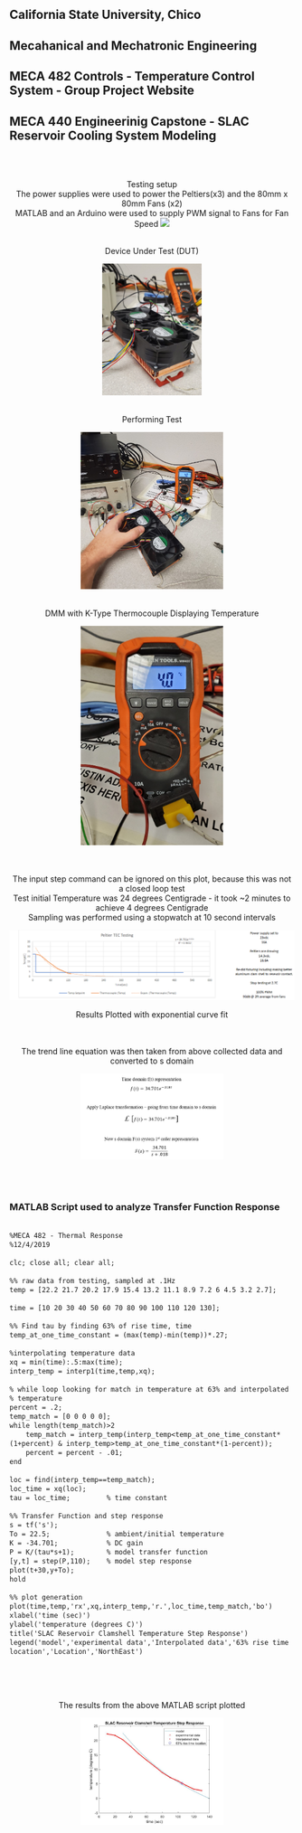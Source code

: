
<!--
  /*
   * webpage url
   * https://mechaengbryan.github.io/MECA482-Temp_Control_Project/
   */
-->

## California State University, Chico
## Mecahanical and Mechatronic Engineering
## MECA 482 Controls - Temperature Control System - Group Project Website
## MECA 440 Engineerinig Capstone - SLAC Reservoir Cooling System Modeling

<br/>
<br/>
<p align="center">
Testing setup
<br/>
The power supplies were used to power the Peltiers(x3) and the 80mm x 80mm Fans (x2)
<br/>
MATLAB and an Arduino were used to supply PWM signal to Fans for Fan Speed
<img src="Full_Setup.jpg" width="800" />

<br/>
<br/>
<p align="center">
Device Under Test (DUT)
</p>
<p align="center">
<img src="ClamShell.jpg" width="35%" />

<br/>
<br/>
<p align="center">
Performing Test
</p>
<p align="center">
<img src="Testing.jpg" width="50%" />

<br/>
<br/>
<p align="center">
DMM with K-Type Thermocouple Displaying Temperature
</p>
<p align="center">
<img src="Temperature.jpg" width="50%" />

<br/>
<br/>
<p align="center">
<br/>
The input step command can be ignored on this plot, because this was not a closed loop test
<br/>
Test initial Temperature was 24 degrees Centigrade - it took ~2 minutes to achieve 4 degrees Centigrade
<br/>
Sampling was performed using a stopwatch at 10 second intervals
</p>
<p align="center">
<img src="TEC_Testing.png" width="800" />
<p align="center">
Results Plotted with exponential curve fit

<br/>
<br/>
<br/>

<p align="center">
The trend line equation was then taken from above collected data and converted to s domain
</p>
<p align="center">
<img src="Equations.png" width="50%" />
<p align="center">

<br/>
<br/>


### MATLAB Script used to analyze Transfer Function Response
```

%MECA 482 - Thermal Response
%12/4/2019

clc; close all; clear all;

%% raw data from testing, sampled at .1Hz
temp = [22.2 21.7 20.2 17.9 15.4 13.2 11.1 8.9 7.2 6 4.5 3.2 2.7];

time = [10 20 30 40 50 60 70 80 90 100 110 120 130];

%% Find tau by finding 63% of rise time, time
temp_at_one_time_constant = (max(temp)-min(temp))*.27;

%interpolating temperature data
xq = min(time):.5:max(time);
interp_temp = interp1(time,temp,xq);

% while loop looking for match in temperature at 63% and interpolated
% temperature
percent = .2;
temp_match = [0 0 0 0 0];
while length(temp_match)>2
    temp_match = interp_temp(interp_temp<temp_at_one_time_constant*(1+percent) & interp_temp>temp_at_one_time_constant*(1-percent));
    percent = percent - .01;
end

loc = find(interp_temp==temp_match);
loc_time = xq(loc);
tau = loc_time;         % time constant

%% Transfer Function and step response
s = tf('s');
To = 22.5;              % ambient/initial temperature
K = -34.701;            % DC gain
P = K/(tau*s+1);        % model transfer function
[y,t] = step(P,110);    % model step response
plot(t+30,y+To);
hold

%% plot generation
plot(time,temp,'rx',xq,interp_temp,'r.',loc_time,temp_match,'bo')
xlabel('time (sec)')
ylabel('temperature (degrees C)')
title('SLAC Reservoir Clamshell Temperature Step Response')
legend('model','experimental data','Interpolated data','63% rise time location','Location','NorthEast')

```

<br/>
<br/>
<br/>

<p align="center">
The results from the above MATLAB script plotted
</p>
<p align="center">
<img src="MATLAB_Script_Results.jpg" width="50%" />
<p align="center">








<!--
```markdown
Syntax highlighted code block

# Header 1
## Header 2
### Header 3

- Bulleted
- List

1. Numbered
2. List

**Bold** and _Italic_ and `Code` text

[Link](url) and ![Image](src)
```

```
- this is a test
```

For more details see [GitHub Flavored Markdown](https://guides.github.com/features/mastering-markdown/).

### Jekyll Themes

Your Pages site will use the layout and styles from the Jekyll theme you have selected in your [repository settings](https://github.com/MechaEngBryan/MECA482-Temp_Control_Project/settings). The name of this theme is saved in the Jekyll `_config.yml` configuration file.

### Support or Contact

Having trouble with Pages? Check out our [documentation](https://help.github.com/categories/github-pages-basics/) or [contact support](https://github.com/contact) and we’ll help you sort it out.
-->
